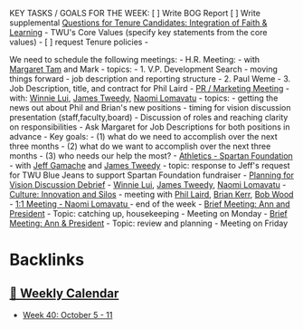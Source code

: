 KEY TASKS / GOALS FOR THE WEEK:
[ ] Write BOG Report
[ ] Write supplemental [Questions for Tenure Candidates: Integration of Faith & Learning](<Questions for Tenure Candidates: Integration of Faith & Learning.md>)
    - TWU's Core Values (specify key statements from the core values)
    - [ ] request Tenure policies
    -  

We need to schedule the following meetings:
    - H.R. Meeting:
        - with [Margaret Tam](<Margaret Tam.md>) and Mark
        - topics: 
            - 1. V.P. Development Search
                - moving things forward
                - job description and reporting structure
            - 2. Paul Weme
            - 3. Job Description, title, and contract for Phil Laird
    - [PR / Marketing Meeting](<PR / Marketing Meeting.md>)
        - with: [Winnie Lui](<Winnie Lui.md>), [James Tweedy](<James Tweedy.md>), [Naomi Lomavatu](<Naomi Lomavatu.md>)
        - topics: 
            - getting the news out about Phil and Brian's new positions
            - timing for vision discussion presentation (staff,faculty,board)
            - Discussion of roles and reaching clarity on responsibilities
            - Ask Margaret for Job Descriptions for both positions in advance
            - Key goals: 
                - (1) what do we need to accomplish over the next three months
                - (2) what do we want to accomplish over the next three months 
                - (3) who needs our help the most?
    - [Athletics - Spartan Foundation](<Athletics - Spartan Foundation.md>)
        - with [Jeff Gamache](<Jeff Gamache.md>) and [James Tweedy](<James Tweedy.md>)
        - topic: response to Jeff's request for TWU Blue Jeans to support Spartan Foundation fundraiser
    - [Planning for Vision Discussion Debrief](<Planning for Vision Discussion Debrief.md>)
        - [Winnie Lui](<Winnie Lui.md>), [James Tweedy](<James Tweedy.md>), [Naomi Lomavatu](<Naomi Lomavatu.md>)
    - [Culture: Innovation and Silos](<Culture: Innovation and Silos.md>)
        - meeting with [Phil Laird](<Phil Laird.md>), [Brian Kerr](<Brian Kerr.md>), [Bob Wood](<Bob Wood.md>)
    - [1:1 Meeting - Naomi Lomavatu ](<1:1 Meeting - Naomi Lomavatu .md>)
        - end of the week
        - [Brief Meeting: Ann and President](<Brief Meeting: Ann and President.md>)
            - Topic: catching up, housekeeping
                - Meeting on Monday
        - [Brief Meeting: Ann & President](<Brief Meeting: Ann & President.md>)
        - Topic: review and planning
            - Meeting on Friday

# Backlinks
## [  📅  Weekly Calendar](<  📅  Weekly Calendar.md>)
- [Week 40: October 5 - 11](<Week 40: October 5 - 11.md>)

